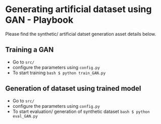 # Generating artificial dataset using GAN - Playbook
Please find the synthetic/ artificial datset generation asset details below.

## Training a GAN
- Go to ``src/``
- configure the parameters using ``config.py``
- To start training
 ``bash
$ python train_GAN.py 
``
## Generation of dataset using trained model
- Go to ``src/``
- configure the parameters using ``config.py``
- To start evaluation/ generation of synthetic dataset
 ``bash
$ python eval_GAN.py 
``
